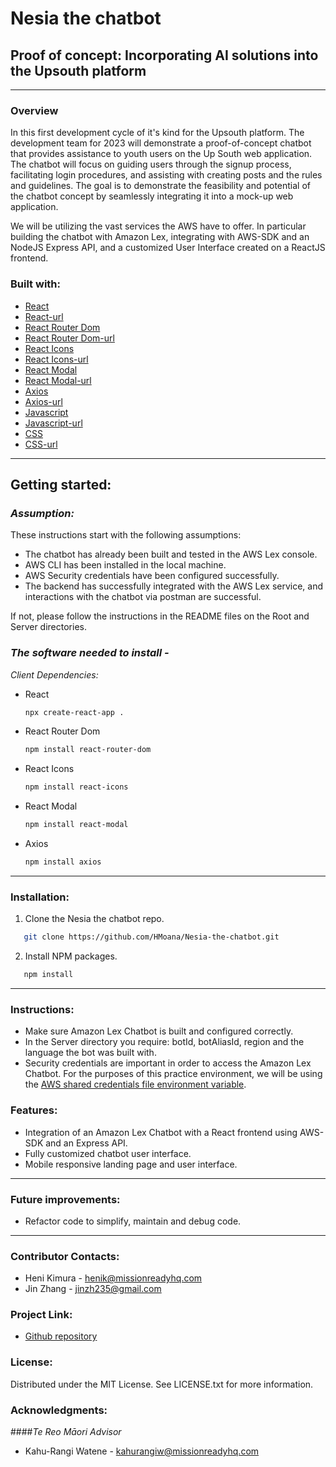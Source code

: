 # Nesia the chatbot

## Proof of concept: Incorporating AI solutions into the Upsouth platform

---

### **Overview**

In this first development cycle of it's kind for the Upsouth platform. The development team for 2023 will demonstrate a proof-of-concept chatbot that provides assistance to youth users on the Up South web application. The chatbot will focus on guiding users through the signup process, facilitating login procedures, and assisting with creating posts and the rules and guidelines. The goal is to demonstrate the feasibility and potential of the chatbot concept by seamlessly integrating it into a mock-up web application.

We will be utilizing the vast services the AWS have to offer. In particular building the chatbot with Amazon Lex, integrating with AWS-SDK and an NodeJS Express API, and a customized User Interface created on a ReactJS frontend.


### **Built with:**

- [React](https://img.shields.io/badge/React-20232A?style=for-the-badge&logo-react&logoColor=026e00 "React")
- [React-url](https://react.dev/ "Reacturl")
- [React Router Dom](https://img.shields.io/badge/ReactRouterDom-20232A?style=for-the-badge&logo-reactrouterdom&logoColor=026e00 "React Router DOM")
- [React Router Dom-url](https://reactrouter.com/en/main "React Router Domurl")
- [React Icons](https://img.shields.io/badge/ReactIcons-20232A?style=for-the-badge&logo-reacticons&logoColor=026e00 "React Icons")
- [React Icons-url](https://www.npmjs.com/package/react-icons "React Iconsurl")
- [React Modal](https://img.shields.io/badge/ReactModal-20232A?style=for-the-badge&logo-reactmodal&logoColor=026e00 "React Modal")
- [React Modal-url](https://www.npmjs.com/package/react-modal "React Modalurl")
- [Axios](https://img.shields.io/badge/Axios-20232A?style=for-the-badge&logo-axios&logoColor=026e00 "Axios")
- [Axios-url](https://github.com/axios/axios "Axiosurl")
- [Javascript](https://img.shields.io/badge/Javascript-20232A?style=for-the-badge&logo-javascript&logoColor=026e00 "Javascript")
- [Javascript-url](https://www.javascript.com/ "Javascripturl")
- [CSS](https://img.shields.io/badge/CSS-20232A?style=for-the-badge&logo-css&logoColor=026e00 "CSS")
- [CSS-url](https://www.w3schools.com/css/ "CSSurl")

---

## **Getting started:**

### _Assumption:_

These instructions start with the following assumptions: 

- The chatbot has already been built and tested in the AWS Lex console.
- AWS CLI has been installed in the local machine.
- AWS Security credentials have been configured successfully.
- The backend has successfully integrated with the AWS Lex service, and interactions with the chatbot via postman are successful.

If not, please follow the instructions in the README files on the Root and Server directories.

### _The software needed to install -_

_Client Dependencies:_

- React

  ```sh
  npx create-react-app .
  ```

- React Router Dom

  ```sh
  npm install react-router-dom
  ```

- React Icons

  ```sh
  npm install react-icons
  ```

- React Modal

  ```sh
  npm install react-modal
  ```

- Axios

  ```sh
  npm install axios
  ```

---

### **Installation:**

1. Clone the Nesia the chatbot repo.

```sh
   git clone https://github.com/HMoana/Nesia-the-chatbot.git
```

2. Install NPM packages.

```sh
   npm install
```  

---

### **Instructions:**

- Make sure Amazon Lex Chatbot is built and configured correctly.
- In the Server directory you require: botId, botAliasId, region and the language the bot was built with.
- Security credentials are important in order to access the Amazon Lex Chatbot. For the purposes of this practice environment, we will be using the [AWS shared credentials file environment variable](https://docs.aws.amazon.com/sdkref/latest/guide/creds-config-files.html).

### **Features:**

- Integration of an Amazon Lex Chatbot with a React frontend using AWS-SDK and an Express API.
- Fully customized chatbot user interface.
- Mobile responsive landing page and user interface.

---

### **Future improvements:**

- Refactor code to simplify, maintain and debug code. 

---

### **Contributor Contacts:**

- Heni Kimura - <henik@missionreadyhq.com>
- Jin Zhang - <jinzh235@gmail.com>

### **Project Link:**

- [Github repository](https://github.com/HMoana/Nesia-the-chatbot.git "Github repository")

### **License:**

Distributed under the MIT License. See LICENSE.txt for more information.

### **Acknowledgments:**

####_Te Reo Māori Advisor_
- Kahu-Rangi Watene - <kahurangiw@missionreadyhq.com>
